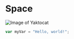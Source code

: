 # Space
![Image of Yaktocat](https://octodex.github.com/images/yaktocat.png)

``` javascript
var myVar = "Hello, world!";
```
